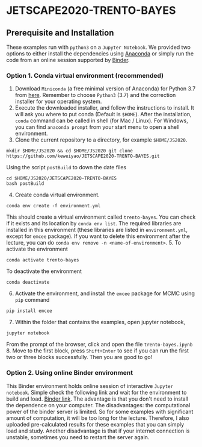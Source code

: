 # JETSCAPE2020-TRENTO-BAYES

## Prerequisite and Installation

These examples run with `python3` on a `Jupyter Notebook`. 
We provided two options to either install the dependencies using [Anaconda](https://www.anaconda.com/) or simply run the code from an online session supported by [Binder](https://mybinder.org/).

### Option 1. Conda virtual environment (recommended)

1. Download `Miniconda` (a free minimal version of Anaconda) for Python 3.7 from [here](https://docs.conda.io/en/latest/miniconda.html). Remember to choose `Python3` (3.7) and the correction installer for your operating system.
2. Execute the downloaded installer, and follow the instructions to install.
It will ask you where to put conda (Default is `$HOME`). After the installation, `conda` command can be called in shell (for Mac / Linux). For Windows, you can find `anaconda prompt` from your start menu to open a shell environment.
3. Clone the current repository to a directory, for example `$HOME/JS2020`.
```
mkdir $HOME/JS2020 && cd $HOME/JS2020 git clone https://github.com/keweiyao/JETSCAPE2020-TRENTO-BAYES.git 
```
Using the script `postBuild` to down the date files  
```
cd $HOME/JS2020/JETSCAPE2020-TRENTO-BAYES 
bash postBuild 
```
4. Create conda virtual environment.
```
conda env create -f environment.yml 
```
This should create a virtual environment called `trento-bayes`. You can check if it exists and its location by `conda env list`. The required libraries are installed in this environment (these libraries are listed in `environment.yml`, except for `emcee` package). If you want to delete this environment after the lecture, you can do `conda env remove -n <name-of-environment>`.
5. To activate the environment 
```
conda activate trento-bayes 
```
To deactivate the environment 
```
conda deactivate 
```
6. Activate the environment, and install the `emcee` package for MCMC using `pip` command 
```
pip install emcee 
```
7. Within the folder that contains the examples, open jupyter notebook, 
```
jupyter notebook 
```
From the prompt of the browser, click and open the file `trento-bayes.ipynb`
8. Move to the first block, press `Shift+Enter` to see if you can run the first two or three blocks successfully. 
Then you are good to go!

### Option 2. Using online Binder environment

This Binder environment holds online session of interactive `Jupyter notebook`. 
Simple check the following link and wait for the environment to build and load.
[Binder link](https://mybinder.org/v2/gh/keweiyao/JETSCAPE2020-TRENTO-BAYES/master ).
The advantage is that you don't need to install the dependence on your computer. 
The disadvantages: the computational power of the binder server is limited. 
So for some examples with significant amount of computation, it will be too long for the lecture. 
Therefore, I also uploaded pre-calculated results for these examples that you can simply load and study.
Another disadvantage is that if your internet connection is unstable, sometimes you need to restart the server again.
